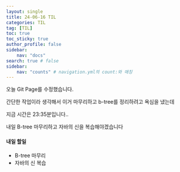 ```yaml
---
layout: single
title: 24-06-16 TIL
categories: TIL
tag: [TIL]
toc: true
toc_sticky: true
author_profile: false
sidebar:
    nav: "docs"
search: true # false
sidebar:
    nav: "counts" # navigation.yml의 count:와 매칭
---
```






  

오늘 Git Page를 수정했습니다.

간단한 작업이라 생각해서 이거 마무리하고 b-tree를 정리하려고 욕심을 냈는데

지금 시간은 23:35분입니다..



내일 B-tree 마무리하고 자바의 신을 복습해야겠습니다



#### 내일 할일

+ B-tree 마무리
+ 자바의 신 복습